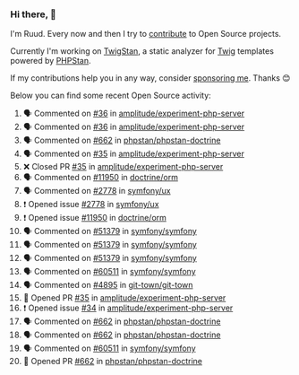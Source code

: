 ### Hi there, 👋

I'm Ruud. Every now and then I try to [contribute](https://github.com/pulls?q=+is%3Apr+author%3Aruudk+archived%3Afalse+is%3Apublic+) to Open Source projects.

Currently I'm working on [TwigStan](https://github.com/twigstan), a static analyzer for [Twig](https://twig.symfony.com/) templates powered by [PHPStan](https://phpstan.org/).

If my contributions help you in any way, consider [sponsoring me](https://github.com/sponsors/ruudk). Thanks 😊

Below you can find some recent Open Source activity:

<!--START_SECTION:activity-->
1. 🗣 Commented on [#36](https://github.com/amplitude/experiment-php-server/pull/36#issuecomment-2935931566) in [amplitude/experiment-php-server](https://github.com/amplitude/experiment-php-server)
2. 🗣 Commented on [#36](https://github.com/amplitude/experiment-php-server/pull/36#issuecomment-2934545297) in [amplitude/experiment-php-server](https://github.com/amplitude/experiment-php-server)
3. 🗣 Commented on [#662](https://github.com/phpstan/phpstan-doctrine/pull/662#issuecomment-2930642672) in [phpstan/phpstan-doctrine](https://github.com/phpstan/phpstan-doctrine)
4. 🗣 Commented on [#35](https://github.com/amplitude/experiment-php-server/pull/35#issuecomment-2930307252) in [amplitude/experiment-php-server](https://github.com/amplitude/experiment-php-server)
5. ❌ Closed PR [#35](https://github.com/amplitude/experiment-php-server/pull/35) in [amplitude/experiment-php-server](https://github.com/amplitude/experiment-php-server)
6. 🗣 Commented on [#11950](https://github.com/doctrine/orm/issues/11950#issuecomment-2913074617) in [doctrine/orm](https://github.com/doctrine/orm)
7. 🗣 Commented on [#2778](https://github.com/symfony/ux/issues/2778#issuecomment-2911507052) in [symfony/ux](https://github.com/symfony/ux)
8. ❗ Opened issue [#2778](https://github.com/symfony/ux/issues/2778) in [symfony/ux](https://github.com/symfony/ux)
9. ❗ Opened issue [#11950](https://github.com/doctrine/orm/issues/11950) in [doctrine/orm](https://github.com/doctrine/orm)
10. 🗣 Commented on [#51379](https://github.com/symfony/symfony/pull/51379#issuecomment-2909459876) in [symfony/symfony](https://github.com/symfony/symfony)
11. 🗣 Commented on [#51379](https://github.com/symfony/symfony/pull/51379#issuecomment-2909422780) in [symfony/symfony](https://github.com/symfony/symfony)
12. 🗣 Commented on [#51379](https://github.com/symfony/symfony/pull/51379#issuecomment-2909392276) in [symfony/symfony](https://github.com/symfony/symfony)
13. 🗣 Commented on [#60511](https://github.com/symfony/symfony/pull/60511#issuecomment-2908689738) in [symfony/symfony](https://github.com/symfony/symfony)
14. 🗣 Commented on [#4895](https://github.com/git-town/git-town/issues/4895#issuecomment-2906504594) in [git-town/git-town](https://github.com/git-town/git-town)
15. 💪 Opened PR [#35](https://github.com/amplitude/experiment-php-server/pull/35) in [amplitude/experiment-php-server](https://github.com/amplitude/experiment-php-server)
16. ❗ Opened issue [#34](https://github.com/amplitude/experiment-php-server/issues/34) in [amplitude/experiment-php-server](https://github.com/amplitude/experiment-php-server)
17. 🗣 Commented on [#662](https://github.com/phpstan/phpstan-doctrine/pull/662#issuecomment-2903902282) in [phpstan/phpstan-doctrine](https://github.com/phpstan/phpstan-doctrine)
18. 🗣 Commented on [#662](https://github.com/phpstan/phpstan-doctrine/pull/662#issuecomment-2903899395) in [phpstan/phpstan-doctrine](https://github.com/phpstan/phpstan-doctrine)
19. 🗣 Commented on [#60511](https://github.com/symfony/symfony/pull/60511#issuecomment-2903889100) in [symfony/symfony](https://github.com/symfony/symfony)
20. 💪 Opened PR [#662](https://github.com/phpstan/phpstan-doctrine/pull/662) in [phpstan/phpstan-doctrine](https://github.com/phpstan/phpstan-doctrine)
<!--END_SECTION:activity-->

